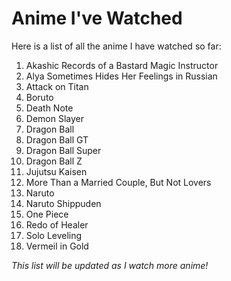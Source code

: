 # Anime I've Watched

Here is a list of all the anime I have watched so far:

1. Akashic Records of a Bastard Magic Instructor  
2. Alya Sometimes Hides Her Feelings in Russian  
3. Attack on Titan  
4. Boruto  
5. Death Note  
6. Demon Slayer  
7. Dragon Ball  
8. Dragon Ball GT  
9. Dragon Ball Super  
10. Dragon Ball Z  
11. Jujutsu Kaisen  
12. More Than a Married Couple, But Not Lovers  
13. Naruto  
14. Naruto Shippuden  
15. One Piece  
16. Redo of Healer  
17. Solo Leveling  
18. Vermeil in Gold  

*This list will be updated as I watch more anime!*
